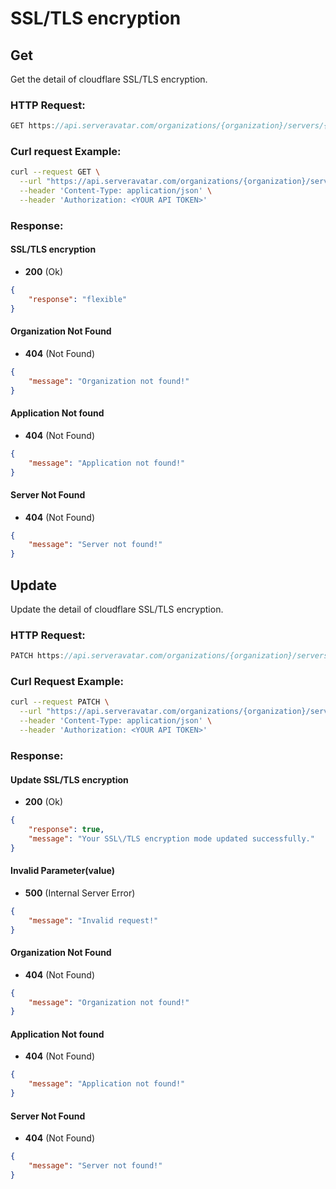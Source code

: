 # SSL/TLS encryption

## Get

Get the detail of cloudflare SSL/TLS encryption.

### HTTP Request:

```js
GET https://api.serveravatar.com/organizations/{organization}/servers/{server}/applications/{application}/dns-manager/ssl
```

### Curl request Example:

```sh
curl --request GET \
  --url "https://api.serveravatar.com/organizations/{organization}/servers/{server}/applications/{application}/dns-manager/ssl" \
  --header 'Content-Type: application/json' \
  --header 'Authorization: <YOUR API TOKEN>'
```

### Response:

#### SSL/TLS encryption

- __200__ (Ok)

``` json
{
	"response": "flexible"
}
```

#### Organization Not Found
- __404__ (Not Found)

```json
{
    "message": "Organization not found!"
}
```

#### Application Not found
- __404__ (Not Found)

```json
{
    "message": "Application not found!"
}
```

#### Server Not Found
- __404__ (Not Found)

```json
{
    "message": "Server not found!"
}
```

## Update

Update the detail of cloudflare SSL/TLS encryption.

### HTTP Request:

```js
PATCH https://api.serveravatar.com/organizations/{organization}/servers/{server}/applications/{application}/dns-manager/ssl/{value: off/flexible/full/strict}
```

### Curl Request Example:

```sh
curl --request PATCH \
  --url "https://api.serveravatar.com/organizations/{organization}/servers/{server}/applications/{application}/dns-manager/ssl/full" \
  --header 'Content-Type: application/json' \
  --header 'Authorization: <YOUR API TOKEN>' 
```

### Response:

#### Update SSL/TLS encryption

- __200__ (Ok)

``` json
{
	"response": true,
	"message": "Your SSL\/TLS encryption mode updated successfully."
}
```

#### Invalid Parameter(value)
- __500__ (Internal Server Error)

```json
{
    "message": "Invalid request!"
}
```

#### Organization Not Found
- __404__ (Not Found)

```json
{
    "message": "Organization not found!"
}
```

#### Application Not found
- __404__ (Not Found)

```json
{
    "message": "Application not found!"
}
```

#### Server Not Found
- __404__ (Not Found)

```json
{
    "message": "Server not found!"
}
```

